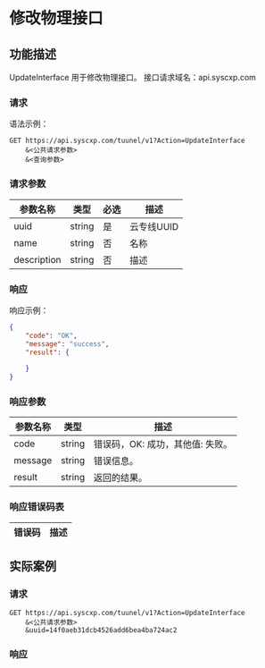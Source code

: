 # 修改物理接口

## 功能描述

UpdateInterface 用于修改物理接口。
接口请求域名：api.syscxp.com

### 请求

语法示例：
```http request
GET https://api.syscxp.com/tuunel/v1?Action=UpdateInterface
    &<公共请求参数>
    &<查询参数>
```
### 请求参数

|参数名称|类型|必选|描述|
|---|---|---|---|
|uuid|string|是|云专线UUID|
|name|string|否|名称|
|description|string|否|描述|

### 响应

响应示例：
```json
{
    "code": "OK",
    "message": "success",
    "result": {
    
    }
}
```
### 响应参数

|参数名称|类型|描述|
|---|---|---|
|code|string|错误码，OK: 成功，其他值: 失败。|
|message|string|错误信息。|
|result|string|返回的结果。|

### 响应错误码表

|错误码|描述|
|---|---|

## 实际案例

### 请求
```http request
GET https://api.syscxp.com/tuunel/v1?Action=UpdateInterface
    &<公共请求参数>
    &uuid=14f0aeb31dcb4526add6bea4ba724ac2
```

### 响应
```json
```

